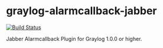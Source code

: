 graylog-alarmcallback-jabber
============================
[![Build Status](https://travis-ci.org/Graylog2/graylog2-alarmcallback-jabber.svg?branch=master)](https://travis-ci.org/Graylog2/graylog2-alarmcallback-jabber)

Jabber Alarmcallback Plugin for Graylog 1.0.0 or higher.
